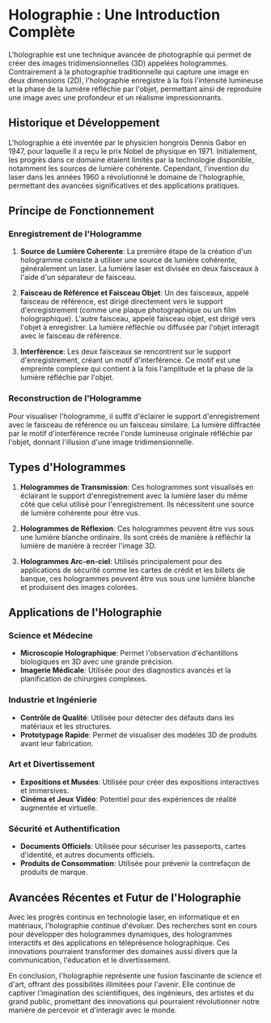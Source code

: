# Holographie : Une Introduction Complète

L'holographie est une technique avancée de photographie qui permet de créer des images tridimensionnelles (3D) appelées hologrammes. Contrairement à la photographie traditionnelle qui capture une image en deux dimensions (2D), l'holographie enregistre à la fois l'intensité lumineuse et la phase de la lumière réfléchie par l'objet, permettant ainsi de reproduire une image avec une profondeur et un réalisme impressionnants.

## Historique et Développement

L'holographie a été inventée par le physicien hongrois Dennis Gabor en 1947, pour laquelle il a reçu le prix Nobel de physique en 1971. Initialement, les progrès dans ce domaine étaient limités par la technologie disponible, notamment les sources de lumière cohérente. Cependant, l'invention du laser dans les années 1960 a révolutionné le domaine de l'holographie, permettant des avancées significatives et des applications pratiques.

## Principe de Fonctionnement

### Enregistrement de l'Hologramme

1. **Source de Lumière Coherente**: La première étape de la création d'un hologramme consiste à utiliser une source de lumière cohérente, généralement un laser. La lumière laser est divisée en deux faisceaux à l'aide d'un séparateur de faisceau.
   
2. **Faisceau de Référence et Faisceau Objet**: Un des faisceaux, appelé faisceau de référence, est dirigé directement vers le support d'enregistrement (comme une plaque photographique ou un film holographique). L'autre faisceau, appelé faisceau objet, est dirigé vers l'objet à enregistrer. La lumière réfléchie ou diffusée par l'objet interagit avec le faisceau de référence.

3. **Interférence**: Les deux faisceaux se rencontrent sur le support d'enregistrement, créant un motif d'interférence. Ce motif est une empreinte complexe qui contient à la fois l'amplitude et la phase de la lumière réfléchie par l'objet.

### Reconstruction de l'Hologramme

Pour visualiser l'hologramme, il suffit d'éclairer le support d'enregistrement avec le faisceau de référence ou un faisceau similaire. La lumière diffractée par le motif d'interférence recrée l'onde lumineuse originale réfléchie par l'objet, donnant l'illusion d'une image tridimensionnelle.

## Types d'Hologrammes

1. **Hologrammes de Transmission**: Ces hologrammes sont visualisés en éclairant le support d'enregistrement avec la lumière laser du même côté que celui utilisé pour l'enregistrement. Ils nécessitent une source de lumière cohérente pour être vus.

2. **Hologrammes de Réflexion**: Ces hologrammes peuvent être vus sous une lumière blanche ordinaire. Ils sont créés de manière à réfléchir la lumière de manière à recréer l'image 3D.

3. **Hologrammes Arc-en-ciel**: Utilisés principalement pour des applications de sécurité comme les cartes de crédit et les billets de banque, ces hologrammes peuvent être vus sous une lumière blanche et produisent des images colorées.

## Applications de l'Holographie

### Science et Médecine

- **Microscopie Holographique**: Permet l'observation d'échantillons biologiques en 3D avec une grande précision.
- **Imagerie Médicale**: Utilisée pour des diagnostics avancés et la planification de chirurgies complexes.

### Industrie et Ingénierie

- **Contrôle de Qualité**: Utilisée pour détecter des défauts dans les matériaux et les structures.
- **Prototypage Rapide**: Permet de visualiser des modèles 3D de produits avant leur fabrication.

### Art et Divertissement

- **Expositions et Musées**: Utilisée pour créer des expositions interactives et immersives.
- **Cinéma et Jeux Vidéo**: Potentiel pour des expériences de réalité augmentée et virtuelle.

### Sécurité et Authentification

- **Documents Officiels**: Utilisée pour sécuriser les passeports, cartes d'identité, et autres documents officiels.
- **Produits de Consommation**: Utilisée pour prévenir la contrefaçon de produits de marque.

## Avancées Récentes et Futur de l'Holographie

Avec les progrès continus en technologie laser, en informatique et en matériaux, l'holographie continue d'évoluer. Des recherches sont en cours pour développer des hologrammes dynamiques, des hologrammes interactifs et des applications en téléprésence holographique. Ces innovations pourraient transformer des domaines aussi divers que la communication, l'éducation et le divertissement.

En conclusion, l'holographie représente une fusion fascinante de science et d'art, offrant des possibilités illimitées pour l'avenir. Elle continue de captiver l'imagination des scientifiques, des ingénieurs, des artistes et du grand public, promettant des innovations qui pourraient révolutionner notre manière de percevoir et d'interagir avec le monde.